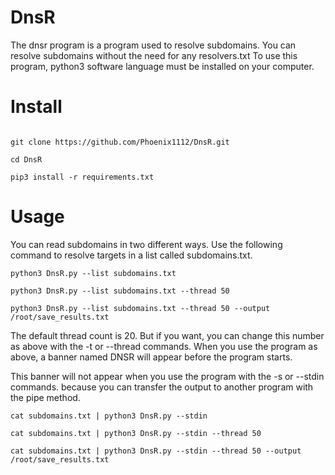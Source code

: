 # DnsR

The dnsr program is a program used to resolve subdomains. You can resolve subdomains without the need for any resolvers.txt
To use this program, python3 software language must be installed on your computer.


# Install

```

git clone https://github.com/Phoenix1112/DnsR.git

cd DnsR

pip3 install -r requirements.txt

```

# Usage

You can read subdomains in two different ways. Use the following command to resolve targets in a list called subdomains.txt.


```
python3 DnsR.py --list subdomains.txt

python3 DnsR.py --list subdomains.txt --thread 50

python3 DnsR.py --list subdomains.txt --thread 50 --output /root/save_results.txt

```

The default thread count is 20. But if you want, you can change this number as above with the -t or --thread commands.
When you use the program as above, a banner named DNSR will appear before the program starts. 

This banner will not appear when you use the program with the -s or --stdin commands. because you can transfer the output to another program with the pipe method.

```
cat subdomains.txt | python3 DnsR.py --stdin

cat subdomains.txt | python3 DnsR.py --stdin --thread 50

cat subdomains.txt | python3 DnsR.py --stdin --thread 50 --output /root/save_results.txt

```

